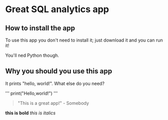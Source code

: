 # Great SQL analytics app

## How to install the app

To use this app you don't need to install it; just download it and you can run it!

You'll ned Python though.

## Why you should you use this app

It prints "hello, world!". What else do you need?

'''
print("Hello,world!")
'''

> "This is a great app!" - Somebody

**this is bold**
_this is italics_
